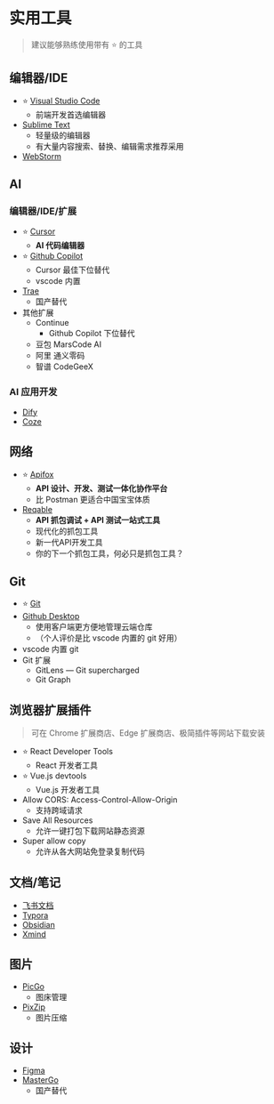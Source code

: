# 实用工具

> 建议能够熟练使用带有 ⭐ 的工具

## 编辑器/IDE

- ⭐ [Visual Studio Code](https://code.visualstudio.com/)
  - 前端开发首选编辑器
- [Sublime Text](https://www.sublimetext.com/)
  - 轻量级的编辑器
  - 有大量内容搜索、替换、编辑需求推荐采用
- [WebStorm](https://www.jetbrains.com/webstorm/)

## AI

### 编辑器/IDE/扩展

- ⭐ [Cursor](https://www.cursor.com/)
  - **AI 代码编辑器**
- ⭐ [Github Copilot](https://github.com/features/copilot)
  - Cursor 最佳下位替代
  - vscode 内置
- [Trae](https://www.trae.com.cn/home)
  - 国产替代
- 其他扩展
  - Continue
    - Github Copilot 下位替代
  - 豆包 MarsCode AI
  - 阿里 通义零码
  - 智谱 CodeGeeX

### AI 应用开发

- [Dify](https://dify.ai/zh)
- [Coze](https://www.coze.com/)

## 网络

- ⭐ [Apifox](https://apifox.com/)
  - **API 设计、开发、测试一体化协作平台**
  - 比 Postman 更适合中国宝宝体质
- [Reqable](https://reqable.com/)
  - **API 抓包调试 + API 测试一站式工具**
  - 现代化的抓包工具
  - 新一代API开发工具
  - 你的下一个抓包工具，何必只是抓包工具？

## Git

- ⭐ [Git](https://git-scm.com/)
- [Github Desktop](https://github.com/apps/desktop)
  - 使用客户端更方便地管理云端仓库
  - （个人评价是比 vscode 内置的 git 好用）
- vscode 内置 git
- Git 扩展
  - GitLens — Git supercharged
  - Git Graph

## 浏览器扩展插件

> 可在 Chrome 扩展商店、Edge 扩展商店、极简插件等网站下载安装

- ⭐ React Developer Tools
  - React 开发者工具
- ⭐ Vue.js devtools
  - Vue.js 开发者工具
- Allow CORS: Access-Control-Allow-Origin
  - 支持跨域请求
- Save All Resources
  - 允许一键打包下载网站静态资源
- Super allow copy
  - 允许从各大网站免登录复制代码

## 文档/笔记

- [飞书文档](https://www.feishu.cn/download)
- [Typora](https://typoraio.cn/)
- [Obsidian](https://obsidian.md/)
- [Xmind](https://xmind.cn/)

## 图片

- [PicGo](https://picgo.github.io/PicGo-Doc/zh/)
  - 图床管理
- [PixZip](https://github.com/richhost/pixzip-lite)
  - 图片压缩

## 设计

- [Figma](https://www.figma.com/)
- [MasterGo](https://mastergo.com/)
  - 国产替代